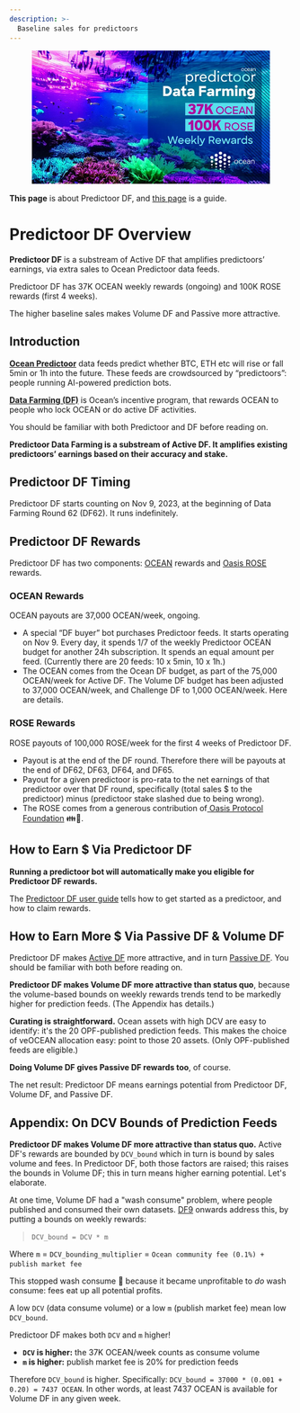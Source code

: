 ```yaml
---
description: >-
  Baseline sales for predictoors
---
```


<figure><img src="../.gitbook/assets/data-farming/predictoordf_main.png" alt=""></figure>

**This page** is about Predictoor DF, and [this page](predictoordf-guide.md) is a guide.

# Predictoor DF Overview

**Predictoor DF** is a substream of Active DF that amplifies predictoors’ earnings, via extra sales to Ocean Predictoor data feeds.

Predictoor DF has 37K OCEAN weekly rewards (ongoing) and 100K ROSE rewards (first 4 weeks).

The higher baseline sales makes Volume DF and Passive more attractive.

## Introduction

**[Ocean Predictoor](../predictoor/README.md)** data feeds predict whether BTC, ETH etc will rise or fall 5min or 1h into the future. These feeds are crowdsourced by “predictoors”: people running AI-powered prediction bots.

**[Data Farming (DF)](../data-farming/README.md)** is Ocean’s incentive program, that rewards OCEAN to people who lock OCEAN or do active DF activities.

You should be familiar with both Predictoor and DF before reading on.

**Predictoor Data Farming is a substream of Active DF. It amplifies existing predictoors’ earnings based on their accuracy and stake.**

## Predictoor DF Timing

Predictoor DF starts counting on Nov 9, 2023, at the beginning of Data Farming Round 62 (DF62). It runs indefinitely.

## Predictoor DF Rewards

Predictoor DF has two components: [OCEAN](https://oceanprotocol.com/about-us/ocean-token) rewards and [Oasis ROSE](https://www.coingecko.com/en/coins/oasis-network) rewards.

### OCEAN Rewards

OCEAN payouts are 37,000 OCEAN/week, ongoing.
- A special “DF buyer” bot purchases Predictoor feeds. It starts operating on Nov 9. Every day, it spends 1/7 of the weekly Predictoor OCEAN budget for another 24h subscription. It spends an equal amount per feed. (Currently there are 20 feeds: 10 x 5min, 10 x 1h.)
- The OCEAN comes from the Ocean DF budget, as part of the 75,000 OCEAN/week for Active DF. The Volume DF budget has been adjusted to 37,000 OCEAN/week, and Challenge DF to 1,000 OCEAN/week. Here are details.

### ROSE Rewards

ROSE payouts of 100,000 ROSE/week for the first 4 weeks of Predictoor DF.
- Payout is at the end of the DF round. Therefore there will be payouts at the end of DF62, DF63, DF64, and DF65.
- Payout for a given predictoor is pro-rata to the net earnings of that predictoor over that DF round, specifically (total sales $ to the predictoor) minus (predictoor stake slashed due to being wrong).
- The ROSE comes from a generous contribution of[ Oasis Protocol Foundation](https://oasisprotocol.org/) 👪🙏.


## How to Earn $ Via Predictoor DF

**Running a predictoor bot will automatically make you eligible for Predictoor DF rewards.**

The [Predictoor DF user guide](predictoordf-guide.md) tells how to get started as a predictoor, and how to claim rewards.

## How to Earn More $ Via Passive DF & Volume DF

Predictoor DF makes [Active DF](../data-farming/activedf.md) more attractive, and in turn [Passive DF](../data-farming/passivedf.md). You should be familiar with both before reading on.

**Predictoor DF makes Volume DF more attractive than status quo**, because the volume-based bounds on weekly rewards trends tend to be markedly higher for prediction feeds. (The Appendix has details.)

**Curating is straightforward.** Ocean assets with high DCV are easy to identify: it's the 20 OPF-published prediction feeds. This makes the choice of veOCEAN allocation easy: point to those 20 assets. (Only OPF-published feeds are eligible.)

**Doing Volume DF gives Passive DF rewards too**, of course.

The net result: Predictoor DF means earnings potential from Predictoor DF, Volume DF, and Passive DF.

## Appendix: On DCV Bounds of Prediction Feeds

**Predictoor DF makes Volume DF more attractive than status quo.** Active DF's rewards are bounded by `DCV_bound` which in turn is bound by sales volume and fees. In Predictoor DF, both those factors are raised; this raises the bounds in Volume DF; this in turn means higher earning potential. Let's elaborate.

At one time, Volume DF had a "wash consume" problem, where people published and consumed their own datasets. [DF9](https://blog.oceanprotocol.com/data-farming-df8-completed-df9-started-reward-function-tuned-d74b5134b5d1) onwards address this, by putting a bounds on weekly rewards:

> `DCV_bound = DCV * m`

Where `m` = `DCV_bounding_multiplier` = `Ocean community fee (0.1%) + publish market fee`

This stopped wash consume 💪 because it became unprofitable to _do_ wash consume: fees eat up all potential profits.

A low `DCV` (data consume volume) or a low `m` (publish market fee) mean low `DCV_bound`.

Predictoor DF makes both `DCV` and `m` higher!

- **`DCV` is higher:** the 37K OCEAN/week counts as consume volume
- **`m` is higher:** publish market fee is 20% for prediction feeds

Therefore `DCV_bound` is higher. Specifically: `DCV_bound = 37000 * (0.001 + 0.20) = 7437 OCEAN`. In other words, at least 7437 OCEAN is available for Volume DF in any given week.

